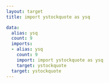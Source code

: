 ```yaml
---
layout: target
title: import ystockquote as ysq

data:
  alias: ysq
  count: 9
  imports:
  - alias: ysq
    count: 9
    import: import ystockquote as ysq
    target: ystockquote
  target: ystockquote
---
```


